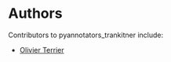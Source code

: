# Authors

Contributors to pyannotators_trankitner include:

+ [Olivier Terrier](mailto:olivier.terrier@kairntech.com)
